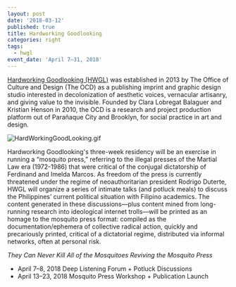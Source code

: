 ```yaml
---
layout: post
date: '2018-03-12'
published: true
title: Hardworking Goodlooking
categories: right
tags:
  - hwgl
event_date: 'April 7–31, 2018'
---
```


[Hardworking Goodlooking (HWGL)](http://officeocd.com/) was established in 2013 by The Office of Culture and Design (The OCD) as a publishing imprint and graphic design studio interested in decolonization of aesthetic voices, vernacular artisanry, and giving value to the invisible. Founded by Clara Lobregat Balaguer and Kristian Henson in 2010, the OCD is a research and project production platform out of Parañaque City and Brooklyn, for social practice in art and design.

![HardWorkingGoodLooking.gif]({{site.baseurl}}/assets/img/HardWorkingGoodLooking.gif)

Hardworking Goodlooking's three-week residency will be an exercise in running a “mosquito press,” referring to the illegal presses of the Martial Law era (1972-1986) that were critical of the conjugal dictatorship of Ferdinand and Imelda Marcos. As freedom of the press is currently threatened under the regime of neoauthoritarian president Rodrigo Duterte, HWGL will organize a series of intimate talks (and potluck meals) to discuss the Philippines’ current political situation with Filipino academics. The content generated in these discussions—plus content mined from long-running research into ideological internet trolls—will be printed as an homage to the mosquito press format: compiled as the documentation/ephemera of collective radical action, quickly and precariously printed, critical of a dictatorial regime, distributed via informal networks, often at personal risk.

_They Can Never Kill All of the Mosquitoes
Reviving the Mosquito Press_

- April 7–8, 2018
Deep Listening Forum + Potluck Discussions
- April 13–23, 2018
Mosquito Press Workshop + Publication Launch


